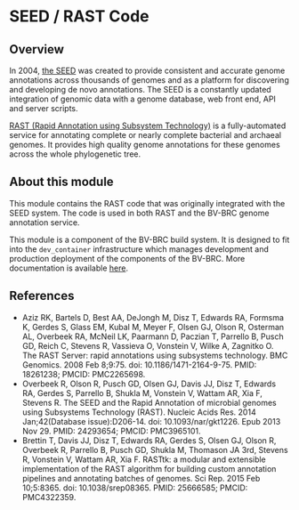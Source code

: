# SEED / RAST Code

## Overview

In 2004, [the SEED](http://theseed.org/) was created to provide consistent and accurate genome annotations across thousands of genomes and as a platform for discovering and developing de novo annotations. The SEED is a constantly updated integration of genomic data with a genome database, web front end, API and server scripts.

[RAST (Rapid Annotation using Subsystem Technology)](https://rast.nmpdr.org) is a fully-automated service for annotating complete or nearly complete bacterial and archaeal genomes. It provides high quality genome annotations for these genomes across the whole phylogenetic tree.

## About this module

This module contains the RAST code that was originally integrated with the SEED system. The code is used in both RAST and the BV-BRC genome annotation service.

This module is a component of the BV-BRC build system. It is designed to fit into the
`dev_container` infrastructure which manages development and production deployment of
the components of the BV-BRC. More documentation is available [here](https://github.com/BV-BRC/dev_container/tree/master/README.md).

## References

- Aziz RK, Bartels D, Best AA, DeJongh M, Disz T, Edwards RA, Formsma K, Gerdes S, Glass EM, Kubal M, Meyer F, Olsen GJ, Olson R, Osterman AL, Overbeek RA, McNeil LK, Paarmann D, Paczian T, Parrello B, Pusch GD, Reich C, Stevens R, Vassieva O, Vonstein V, Wilke A, Zagnitko O. The RAST Server: rapid annotations using subsystems technology. BMC Genomics. 2008 Feb 8;9:75. doi: 10.1186/1471-2164-9-75. PMID: 18261238; PMCID: PMC2265698.
- Overbeek R, Olson R, Pusch GD, Olsen GJ, Davis JJ, Disz T, Edwards RA, Gerdes S, Parrello B, Shukla M, Vonstein V, Wattam AR, Xia F, Stevens R. The SEED and the Rapid Annotation of microbial genomes using Subsystems Technology (RAST). Nucleic Acids Res. 2014 Jan;42(Database issue):D206-14. doi: 10.1093/nar/gkt1226. Epub 2013 Nov 29. PMID: 24293654; PMCID: PMC3965101.
- Brettin T, Davis JJ, Disz T, Edwards RA, Gerdes S, Olsen GJ, Olson R, Overbeek R, Parrello B, Pusch GD, Shukla M, Thomason JA 3rd, Stevens R, Vonstein V, Wattam AR, Xia F. RASTtk: a modular and extensible implementation of the RAST algorithm for building custom annotation pipelines and annotating batches of genomes. Sci Rep. 2015 Feb 10;5:8365. doi: 10.1038/srep08365. PMID: 25666585; PMCID: PMC4322359.
